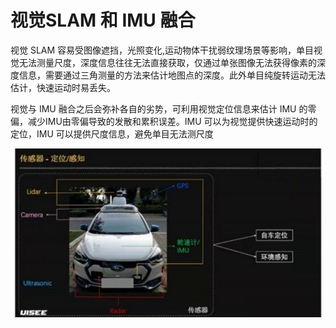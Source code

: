 # 视觉SLAM 和 IMU 融合

视觉 SLAM 容易受图像遮挡，光照变化,运动物体干扰弱纹理场景等影响，单目视觉无法测量尺度，深度信息往往无法直接获取，仅通过单张图像无法获得像素的深度信息，需要通过三角测量的方法来估计地图点的深度。此外单目纯旋转运动无法估计，快速运动时易丢失。

视觉与 IMU 融合之后会弥补各自的劣势，可利用视觉定位信息来估计 IMU 的零偏，减少IMU由零偏导致的发散和累积误差。IMU 可以为视觉提供快速运动时的定位，IMU 可以提供尺度信息，避免单目无法测尺度 

![视觉SLAM 和 IMU 融合](./img/vslam_imu.jpg)
